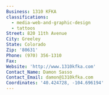 ```yaml
---
Business: 1310 KFKA
classifications:
  - media-web-and-graphic-design
  - tattoos
Street: 820 11th Avenue
City: Greeley
State: Colorado
Zip: '80631'
Phone: (970) 356-1310
Fax:
Website: 'http://www.1310kfka.com'
Contact_Name: Damon Sasso
Contact_Email: damon@1310kfka.com
Coordinates: '40.424728, -104.696194'
---
```

